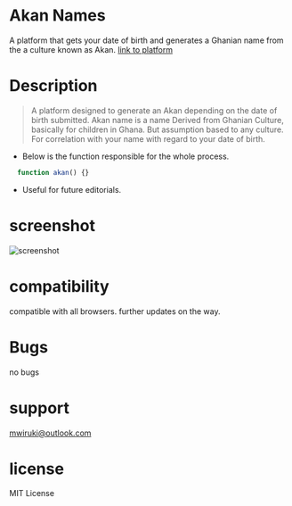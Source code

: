 #  Akan Names
  A platform that gets your date of birth and generates a Ghanian name from the a culture known as Akan.
  [link to platform](https://bryan4real.github.io/week2ip/)

# Description
> A platform designed to generate an Akan depending on the date of birth submitted. Akan name is a name Derived from Ghanian Culture, basically for children in Ghana. But assumption based to any culture. For correlation with your name with regard to your date of birth.

* Below is the function responsible for the whole process.
````js
  function akan() {}
````
* Useful for future editorials.

# screenshot
 ![screenshot](images/screenshot.png)

# compatibility
  compatible with all browsers.
  further updates on the way.  

# Bugs
no bugs

# support
mwiruki@outlook.com

# license
MIT License
